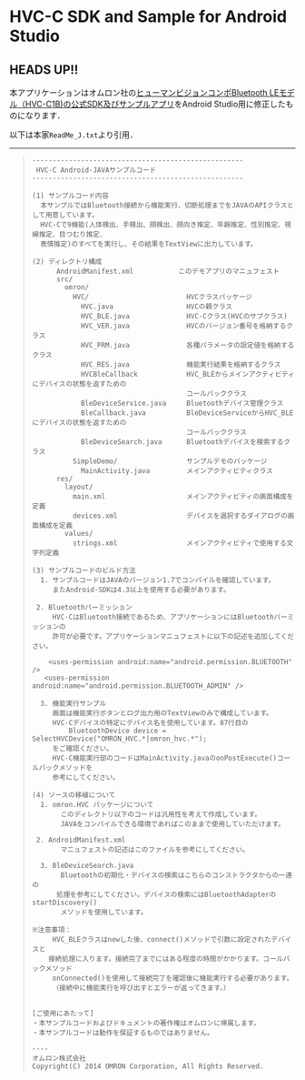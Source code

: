 # HVC-C SDK and Sample for Android Studio
## HEADS UP!!
本アプリケーションはオムロン社の[ヒューマンビジョンコンポBluetooth LEモデル（HVC-C1B)の公式SDK及びサンプルアプリ](http://plus-sensing.omron.co.jp/product/sdk-download.html)をAndroid Studio用に修正したものになります．

以下は本家`ReadMe_J.txt`より引用．

---

>
> ```
> ----------------------------------------------------
>  HVC-C Android-JAVAサンプルコード
> ----------------------------------------------------
>
> (1) サンプルコード内容
>   本サンプルではBluetooth接続から機能実行、切断処理までをJAVAのAPIクラスとして用意しています。
>   HVC-Cで9機能(人体検出、手検出、顔検出、顔向き推定、年齢推定、性別推定、視線推定、目つむり推定、
>   表情推定)のすべてを実行し、その結果をTextViewに出力しています。
>
> (2) ディレクトリ構成
>       AndroidManifest.xml           このデモアプリのマニュフェスト
>       src/
>         omron/
>           HVC/                        HVCクラスパッケージ
>             HVC.java                  HVCの親クラス
>             HVC_BLE.java              HVC-Cクラス(HVCのサブクラス)
>             HVC_VER.java              HVCのバージョン番号を格納するクラス
>             HVC_PRM.java              各種パラメータの設定値を格納するクラス
>             HVC_RES.java              機能実行結果を格納するクラス
>             HVCBleCallback            HVC_BLEからメインアクティビティにデバイスの状態を返すための
>                                       コールバッククラス
>             BleDeviceService.java     Bluetoothデバイス管理クラス
>             BleCallback.java          BleDeviceServiceからHVC_BLEにデバイスの状態を返すための
>                                       コールバッククラス
>             BleDeviceSearch.java      Bluetoothデバイスを検索するクラス
>           SimpleDemo/                 サンプルデモのパッケージ
>             MainActivity.java         メインアクティビティクラス
>       res/
>         layout/
>           main.xml                    メインアクティビティの画面構成を定義
>           devices.xml                 デバイスを選択するダイアログの画面構成を定義
>         values/
>           strings.xml                 メインアクティビティで使用する文字列定義
>
> (3) サンプルコードのビルド方法
>   1. サンプルコードはJAVAのバージョン1.7でコンパイルを確認しています。
>      またAndroid-SDKは4.3以上を使用する必要があります。
>
>  2. Bluetoothパーミッション
>      HVC-CはBluetooth接続であるため、アプリケーションにはBluetoothパーミッションの
>      許可が必要です。アプリケーションマニュフェストに以下の記述を追加してください。
>
>     <uses-permission android:name="android.permission.BLUETOOTH" />
>    <uses-permission android:name="android.permission.BLUETOOTH_ADMIN" />
>
>   3. 機能実行サンプル
>      画面は機能実行ボタンとログ出力用のTextViewのみで構成しています。
>      HVC-Cデバイスの特定にデバイス名を使用しています。87行目の
>          BluetoothDevice device = SelectHVCDevice("OMRON_HVC.*|omron_hvc.*");
>      をご確認ください。
>      HVC-C機能実行部のコードはMainActivity.javaのonPostExecute()コールバックメソッドを
>      参考にしてください。
>
>(4) ソースの移植について
>   1. omron.HVC パッケージについて
>        このディレクトリ以下のコードは汎用性を考えて作成しています。
>        JAVAをコンパイルできる環境であればこのままで使用していただけます。
>
>  2. AndroidManifest.xml
>        マニュフェストの記述はこのファイルを参考にしてください。
>
>   3. BleDeviceSearch.java
>        Bluetoothの初期化・デバイスの検索はこちらのコンストラクタからの一連の
>       処理を参考にしてください。デバイスの検索にはBluetoothAdapterのstartDiscovery()
>        メソッドを使用しています。
>
> ※注意事項：
>      HVC_BLEクラスはnewした後、connect()メソッドで引数に設定されたデバイスと
>     接続処理に入ります。接続完了までにはある程度の時間がかかります。コールバックメソッド
>      onConnected()を使用して接続完了を確認後に機能実行する必要があります。
>      （接続中に機能実行を呼び出すとエラーが返ってきます。）
>
>
>[ご使用にあたって]
> ・本サンプルコードおよびドキュメントの著作権はオムロンに帰属します。
> ・本サンプルコードは動作を保証するものではありません。
>
> ----
> オムロン株式会社
> Copyright(C) 2014 OMRON Corporation, All Rights Reserved.
> ```
>

